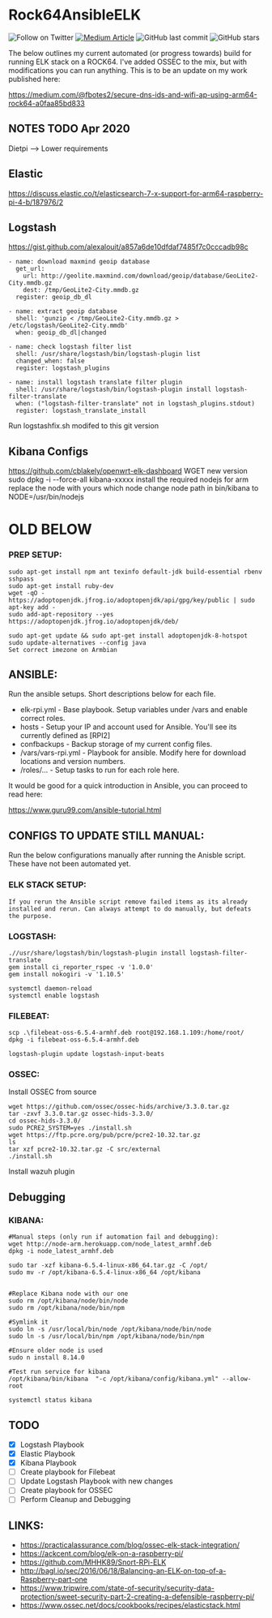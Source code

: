 # Rock64AnsibleELK
![Follow on Twitter](https://img.shields.io/twitter/follow/initroott?label=Follow%20&style=social)
[![Medium Article](https://img.shields.io/badge/Medium-View%20Medium%20Article-blue)](https://medium.com/@fbotes2/secure-dns-ids-and-wifi-ap-using-arm64-rock64-a0faa85bd833)
![GitHub last commit](https://img.shields.io/github/last-commit/initroot/Rock64AnsibleELK)
![GitHub stars](https://img.shields.io/github/stars/initroot/Rock64AnsibleELK)

The below outlines my current automated (or progress towards) build for running ELK stack on a ROCK64.
I've added OSSEC to the mix, but with modifications you can run anything. This is to be an update on my work published here:

https://medium.com/@fbotes2/secure-dns-ids-and-wifi-ap-using-arm64-rock64-a0faa85bd833

## NOTES TODO Apr 2020
Dietpi --> Lower requirements
## Elastic 
https://discuss.elastic.co/t/elasticsearch-7-x-support-for-arm64-raspberry-pi-4-b/187976/2
## Logstash
https://gist.github.com/alexalouit/a857a6de10dfdaf7485f7c0cccadb98c

	- name: download maxmind geoip database
	  get_url:
	    url: http://geolite.maxmind.com/download/geoip/database/GeoLite2-City.mmdb.gz
	    dest: /tmp/GeoLite2-City.mmdb.gz
	  register: geoip_db_dl

	- name: extract geoip database
	  shell: 'gunzip < /tmp/GeoLite2-City.mmdb.gz > /etc/logstash/GeoLite2-City.mmdb'
	  when: geoip_db_dl|changed

	- name: check logstash filter list
	  shell: /usr/share/logstash/bin/logstash-plugin list
	  changed_when: false
	  register: logstash_plugins

	- name: install logstash translate filter plugin
	  shell: /usr/share/logstash/bin/logstash-plugin install logstash-filter-translate
	  when: ("logstash-filter-translate" not in logstash_plugins.stdout)
	  register: logstash_translate_install
Run logstashfix.sh modifed to this git version


## Kibana Configs
https://github.com/cblakely/openwrt-elk-dashboard
	WGET new version 
	sudo dpkg -i --force-all kibana-xxxxx
	install the required nodejs for arm
	replace the node with yours
	which node
	change node path in bin/kibana to NODE=/usr/bin/nodejs


# OLD BELOW
		

### PREP SETUP:
	sudo apt-get install npm ant texinfo default-jdk build-essential rbenv sshpass
	sudo apt-get install ruby-dev
	wget -qO - https://adoptopenjdk.jfrog.io/adoptopenjdk/api/gpg/key/public | sudo apt-key add -
	sudo add-apt-repository --yes https://adoptopenjdk.jfrog.io/adoptopenjdk/deb/

	sudo apt-get update && sudo apt-get install adoptopenjdk-8-hotspot
	sudo update-alternatives --config java
	Set correct imezone on Armbian
   
## ANSIBLE:
Run the ansible setups. Short descriptions below for each file.

* elk-rpi.yml - Base playbook. Setup variables under /vars and enable correct roles.
* hosts - Setup your IP and account used for Ansible. You'll see its currently defined as [RPI2]
* confbackups - Backup storage of my current config files.
* /vars/vars-rpi.yml - Playbook for ansible. Modify here for download locations and version numbers.
* /roles/... - Setup tasks to run for each role here.
	
It would be good for a quick introduction in Ansible, you can proceed to read here:

https://www.guru99.com/ansible-tutorial.html

## CONFIGS TO UPDATE STILL MANUAL:
Run the below configurations manually after running the Anisble script. These have not been automated yet.

### ELK STACK SETUP:
	If you rerun the Ansible script remove failed items as its already installed and rerun. Can always attempt to do manually, but defeats the purpose.

### LOGSTASH:
	.//usr/share/logstash/bin/logstash-plugin install logstash-filter-translate  
	gem install ci_reporter_rspec -v '1.0.0'
	gem install nokogiri -v '1.10.5'
	  
	systemctl daemon-reload
	systemctl enable logstash

### FILEBEAT:
	scp .\filebeat-oss-6.5.4-armhf.deb root@192.168.1.109:/home/root/
	dpkg -i filebeat-oss-6.5.4-armhf.deb

	logstash-plugin update logstash-input-beats

### OSSEC:
Install OSSEC from source

	wget https://github.com/ossec/ossec-hids/archive/3.3.0.tar.gz
	tar -zxvf 3.3.0.tar.gz ossec-hids-3.3.0/
	cd ossec-hids-3.3.0/
	sudo PCRE2_SYSTEM=yes ./install.sh
	wget https://ftp.pcre.org/pub/pcre/pcre2-10.32.tar.gz
	ls
	tar xzf pcre2-10.32.tar.gz -C src/external
	./install.sh
	 
Install wazuh plugin

## Debugging

### KIBANA:
	#Manual steps (only run if automation fail and debugging):
	wget http://node-arm.herokuapp.com/node_latest_armhf.deb
	dpkg -i node_latest_armhf.deb

	sudo tar -xzf kibana-6.5.4-linux-x86_64.tar.gz -C /opt/
	sudo mv -r /opt/kibana-6.5.4-linux-x86_64 /opt/kibana

	 
	#Replace Kibana node with our one
	sudo rm /opt/kibana/node/bin/node
	sudo rm /opt/kibana/node/bin/npm

	#Symlink it
	sudo ln -s /usr/local/bin/node /opt/kibana/node/bin/node
	sudo ln -s /usr/local/bin/npm /opt/kibana/node/bin/npm

	#Ensure older node is used
	sudo n install 8.14.0

	#Test run service for kibana
	/opt/kibana/bin/kibana  "-c /opt/kibana/config/kibana.yml" --allow-root

	systemctl status kibana
	
## TODO
- [x] Logstash Playbook
- [x] Elastic Playbook
- [x] Kibana Playbook
- [ ] Create playbook for Filebeat
- [ ] Update Logstash Playbook with new changes
- [ ] Create playbook for OSSEC
- [ ] Perform Cleanup and Debugging
 
## LINKS:
 * https://practicalassurance.com/blog/ossec-elk-stack-integration/  
 * https://ackcent.com/blog/elk-on-a-raspberry-pi/
 * https://github.com/MHHK89/Snort-RPi-ELK
 * http://bagl.io/sec/2016/06/18/Balancing-an-ELK-on-top-of-a-Raspberry-part-one 
 * https://www.tripwire.com/state-of-security/security-data-protection/sweet-security-part-2-creating-a-defensible-raspberry-pi/
 * https://www.ossec.net/docs/cookbooks/recipes/elasticstack.html




